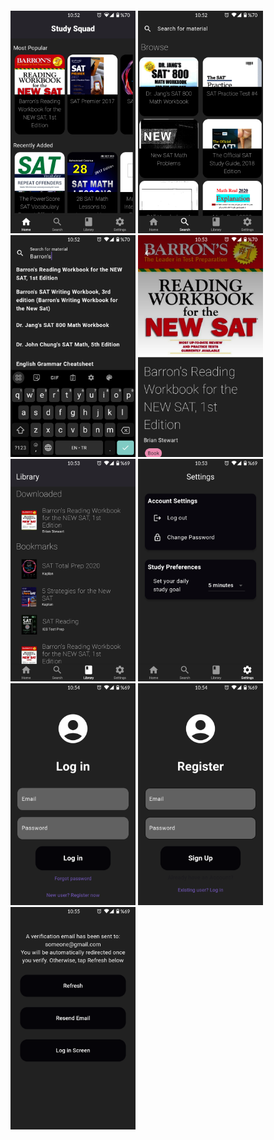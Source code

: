 | | | | | |
|---|---|---|---|---|
<img src="homeScreen.png" alt="Image Description" width="200"/>  <img src="SearchScreen.png" alt="Image Description" width="200"/>  <img src="SearchBar.png" alt="Image Description" width="200"/>  <img src="filePreview.png" alt="Image Description" width="200"/>  <img src="library.png" alt="Image Description" width="200"/>  <img src="settings.png" alt="Image Description" width="200"/>  <img src="login.png" alt="Image Description" width="200"/>  <img src="register.png" alt="Image Description" width="200"/>  <img src="verification.png" alt="Image Description" width="200"/>
